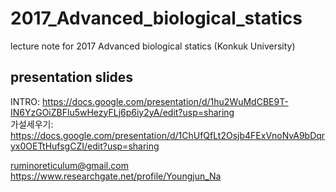 # 2017_Advanced_biological_statics
lecture note for 2017 Advanced biological statics (Konkuk University)  

## presentation slides  
INTRO: https://docs.google.com/presentation/d/1hu2WuMdCBE9T-IN6YzGOiZBFlu5wHezyFLj6p6iy2yA/edit?usp=sharing  
가설세우기: https://docs.google.com/presentation/d/1ChUfQfLt2Osjb4FExVnoNvA9bDqryx0OETtHufsgCZI/edit?usp=sharing

ruminoreticulum@gmail.com  
https://www.researchgate.net/profile/Youngjun_Na
